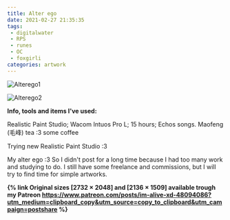 ```yaml
---
title: Alter ego
date: 2021-02-27 21:35:35
tags:
 - digitalwater
 - RPS
 - runes
 - OC
 - foxgirli 
categories: artwork
---
```

![Alterego1](https://i.imgur.com/5kdZUx2.jpg)
<!-- more -->

![Alterego2](https://i.imgur.com/oOpkwoi.jpg)

**Info, tools and items I've used:**

Realistic Paint Studio;
Wacom Intuos Pro L;
15 hours;
Echos songs.
Maofeng (毛峰) tea :3 some coffee

Trying new Realistic Paint Studio :3

My alter ego :3 So I didn't post for a long time because I had too many work and studying to do. I still have some freelance and commissions, but I will try to find time for simple artworks.

**{% link Original sizes  [2732 × 2048] and [2136 × 1509] available trough my Patreon https://www.patreon.com/posts/im-alive-xd-48094086?utm_medium=clipboard_copy&utm_source=copy_to_clipboard&utm_campaign=postshare %}**

